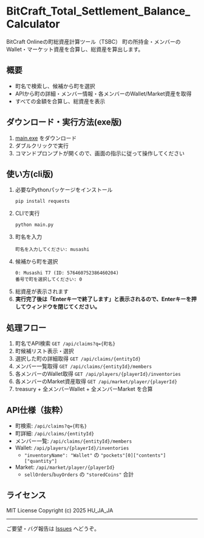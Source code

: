 # BitCraft_Total_Settlement_Balance_Calculator

BitCraft Onlineの町総資産計算ツール（TSBC）
町の所持金・メンバーのWallet・マーケット資産を合算し、総資産を算出します。

## 概要

- 町名で検索し、候補から町を選択
- APIから町の詳細・メンバー情報・各メンバーのWallet/Market資産を取得
- すべての金額を合算し、総資産を表示

## ダウンロード・実行方法(exe版)

1. [main.exe](./main.exe) をダウンロード
2. ダブルクリックで実行
3. コマンドプロンプトが開くので、画面の指示に従って操作してください

## 使い方(cli版)

1. 必要なPythonパッケージをインストール
   ```
   pip install requests
   ```
2. CLIで実行
   ```
   python main.py
   ```
3. 町名を入力
   ```
   町名を入力してください: musashi
   ```
4. 候補から町を選択
   ```
   0: Musashi T7 (ID: 576460752386460204)
   番号で町を選択してください: 0
   ```
5. 総資産が表示されます
6. **実行完了後は「Enterキーで終了します」と表示されるので、Enterキーを押してウィンドウを閉じてください。**

## 処理フロー

1. 町名でAPI検索
   `GET /api/claims?q={町名}`
2. 町候補リスト表示・選択
3. 選択した町の詳細取得
   `GET /api/claims/{entityId}`
4. メンバー一覧取得
   `GET /api/claims/{entityId}/members`
5. 各メンバーのWallet取得
   `GET /api/players/{playerId}/inventories`
6. 各メンバーのMarket資産取得
   `GET /api/market/player/{playerId}`
7. treasury + 全メンバーWallet + 全メンバーMarket を合算

## API仕様（抜粋）

- 町検索: `/api/claims?q={町名}`
- 町詳細: `/api/claims/{entityId}`
- メンバー一覧: `/api/claims/{entityId}/members`
- Wallet: `/api/players/{playerId}/inventories`
  - `"inventoryName": "Wallet"` の `"pockets"[0]["contents"]["quantity"]`
- Market: `/api/market/player/{playerId}`
  - `sellOrders`/`buyOrders` の `"storedCoins"` 合計

## ライセンス

MIT License
Copyright (c) 2025 HU_JA_JA

---

ご要望・バグ報告は [Issues](https://github.com/your-repo/issues) へどうぞ。
